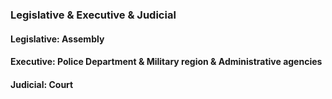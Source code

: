 ### Legislative & Executive & Judicial

#### Legislative: Assembly

#### Executive: Police Department & Military region & Administrative agencies

#### Judicial: Court